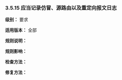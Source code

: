 ### 3.5.15 应当记录仿冒、源路由以及重定向报文日志

**级别：** 要求

**适用版本：** 全部

**规则说明：** 



**规则影响：**



**检查方法：**





**修复方法：**

